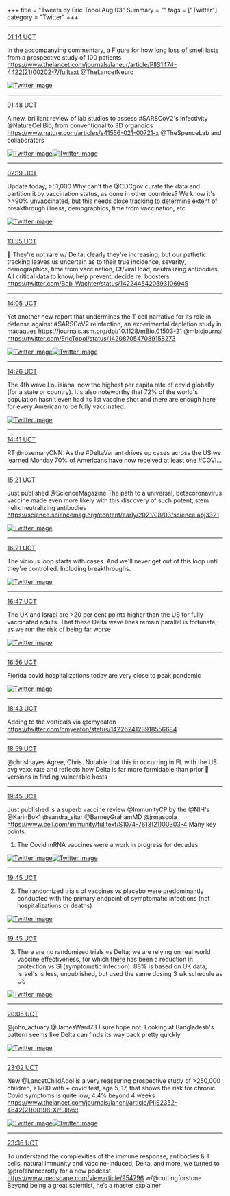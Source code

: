 +++
title = "Tweets by Eric Topol Aug 03"
Summary = ""
tags = ["Twitter"]
category = "Twitter"
+++


---

<a href="https://twitter.com/erictopol/status/1422365316546367490" target="_blank" rel="noreferer">01:14 UCT</a>

In the accompanying commentary, a Figure for how long loss of smell lasts from a prospective study of 100 patients https://www.thelancet.com/journals/laneur/article/PIIS1474-4422(21)00202-7/fulltext @TheLancetNeuro 

<a href="E71BniBVgAA8pnJ.jpg"  ><img src="E71BniBVgAA8pnJ.jpg" alt="Twitter image" ></img></a>

---

<a href="https://twitter.com/erictopol/status/1422373901380636673" target="_blank" rel="noreferer">01:48 UCT</a>

A new, brilliant review of lab studies to assess #SARSCoV2's  infectivity @NatureCellBio, from conventional to  3D organoids https://www.nature.com/articles/s41556-021-00721-x
@TheSpenceLab and collaborators 

<a href="E71IJPOVEAITXjI.jpg"  ><img src="E71IJPOVEAITXjI.jpg" alt="Twitter image" ></img></a><a href="E71IFCMVoAMLfKt.jpg"  ><img src="E71IFCMVoAMLfKt.jpg" alt="Twitter image" ></img></a>

---

<a href="https://twitter.com/erictopol/status/1422381493721071625" target="_blank" rel="noreferer">02:19 UCT</a>

Update today, &gt;51,000
Why can't the @CDCgov curate the data and partition it by vaccination status, as done in other countries? 
We know it's &gt;&gt;90% unvaccinated, but this needs close tracking to determine extent of breakthrough illness, demographics, time from vaccination, etc 

<a href="E71Px06VkAUy1-b.jpg"  ><img src="E71Px06VkAUy1-b.jpg" alt="Twitter image" ></img></a>

---

<a href="https://twitter.com/erictopol/status/1422556760888385537" target="_blank" rel="noreferer">13:55 UCT</a>

💯 They're not rare w/ Delta; clearly they're increasing, but our pathetic tracking leaves us uncertain as to their true incidence, severity, demographics, time from vaccination, Ct/viral load, neutralizing antibodies. All critical data to know, help prevent, decide re: boosters https://twitter.com/Bob_Wachter/status/1422445420593106945



---

<a href="https://twitter.com/erictopol/status/1422559345577926657" target="_blank" rel="noreferer">14:05 UCT</a>

Yet another new report that undermines the T cell narrative for its role in defense against #SARSCoV2 reinfection, an experimental depletion study in macaques
https://journals.asm.org/doi/10.1128/mBio.01503-21 @mbiojournal  https://twitter.com/EricTopol/status/1420870547039158273

<a href="E73x2kuX0AA0Kvx.jpg"  ><img src="E73x2kuX0AA0Kvx.jpg" alt="Twitter image" ></img></a><a href="E73x4CHVUAILgyi.jpg"  ><img src="E73x4CHVUAILgyi.jpg" alt="Twitter image" ></img></a>

---

<a href="https://twitter.com/erictopol/status/1422564476553891843" target="_blank" rel="noreferer">14:26 UCT</a>

The 4th wave
Louisiana, now the highest per capita rate of covid globally (for a state or country). It's also noteworthy that 72% of the world's population hasn't even had its 1st vaccine shot and there are enough here for every American to be fully vaccinated. 

<a href="E732harVIAAdLa8.jpg"  ><img src="E732harVIAAdLa8.jpg" alt="Twitter image" ></img></a>

---

<a href="https://twitter.com/erictopol/status/1422568213762646016" target="_blank" rel="noreferer">14:41 UCT</a>

RT @rosemaryCNN: As the #DeltaVariant drives up cases across the US we learned Monday 70% of Americans have now received at least one #COVI…



---

<a href="https://twitter.com/erictopol/status/1422578295250382857" target="_blank" rel="noreferer">15:21 UCT</a>

Just published @ScienceMagazine 
The path to a universal, betacoronavirus vaccine made even more likely with this discovery of such potent, stem helix neutralizing antibodies
https://science.sciencemag.org/content/early/2021/08/03/science.abj3321 

<a href="E74C6xnVUAMr2s9.jpg"  ><img src="E74C6xnVUAMr2s9.jpg" alt="Twitter image" ></img></a>

---

<a href="https://twitter.com/erictopol/status/1422593573808005134" target="_blank" rel="noreferer">16:21 UCT</a>

The vicious loop starts with cases. And we'll never get out of this loop until they're controlled. Including breakthroughs. 

<a href="E74RRRTVoAM6wDF.jpg"  ><img src="E74RRRTVoAM6wDF.jpg" alt="Twitter image" ></img></a>

---

<a href="https://twitter.com/erictopol/status/1422600017475366915" target="_blank" rel="noreferer">16:47 UCT</a>

The UK and Israel are &gt;20 per cent points higher than the US for fully vaccinated adults. 
That these Delta wave lines remain parallel is fortunate, as we run the risk of being far worse 

<a href="E74Wxn4VUAACURQ.jpg"  ><img src="E74Wxn4VUAACURQ.jpg" alt="Twitter image" ></img></a>

---

<a href="https://twitter.com/erictopol/status/1422602340629061636" target="_blank" rel="noreferer">16:56 UCT</a>

Florida covid hospitalizations today are very close to peak pandemic 

<a href="E74ZGokVEAQ-vcI.jpg"  ><img src="E74ZGokVEAQ-vcI.jpg" alt="Twitter image" ></img></a>

---

<a href="https://twitter.com/erictopol/status/1422629147554193408" target="_blank" rel="noreferer">18:43 UCT</a>

Adding to the verticals
via @cmyeaton 
https://twitter.com/cmyeaton/status/1422624128918556684



---

<a href="https://twitter.com/erictopol/status/1422633119308423171" target="_blank" rel="noreferer">18:59 UCT</a>

@chrislhayes Agree, Chris.
Notable that this in occurring in FL with the US avg vaxx rate and reflects how Delta is far more formidable than prior 🦠versions in finding vulnerable hosts



---

<a href="https://twitter.com/erictopol/status/1422644921740136456" target="_blank" rel="noreferer">19:45 UCT</a>

Just published is a superb vaccine review @ImmunityCP by the @NIH's @KarinBok1 @sandra_sitar @BarneyGrahamMD @jrmascola https://www.cell.com/immunity/fulltext/S1074-7613(21)00303-4
Many key points:
1. The Covid mRNA vaccines were a work in progress for decades 

<a href="E74-hyvUcAI-uFG.jpg"  ><img src="E74-hyvUcAI-uFG.jpg" alt="Twitter image" ></img></a><a href="E74-qQaVEAEbtkp.jpg"  ><img src="E74-qQaVEAEbtkp.jpg" alt="Twitter image" ></img></a>

---

<a href="https://twitter.com/erictopol/status/1422644924575408131" target="_blank" rel="noreferer">19:45 UCT</a>

2. The randomized trials of vaccines vs placebo were predominantly conducted with the primary endpoint of symptomatic infections (not hospitalizations or deaths) 

<a href="E74_A-UVcAIUGbh.jpg"  ><img src="E74_A-UVcAIUGbh.jpg" alt="Twitter image" ></img></a>

---

<a href="https://twitter.com/erictopol/status/1422644930351042565" target="_blank" rel="noreferer">19:45 UCT</a>

3. There are no randomized trials vs Delta; we are relying on real world vaccine effectiveness, for which there has been a reduction in protection vs SI (symptomatic infection). 88% is based on UK data; Israel's is less, unpublished, but used the same dosing 3 wk schedule as US 

<a href="E74_ampVEAgKni7.jpg"  ><img src="E74_ampVEAgKni7.jpg" alt="Twitter image" ></img></a>

---

<a href="https://twitter.com/erictopol/status/1422649912043266051" target="_blank" rel="noreferer">20:05 UCT</a>

@john_actuary @JamesWard73 I sure hope not. Looking at Bangladesh's pattern seems like Delta can finds its way back pretty quickly 

<a href="E75Eg6jVIAU7AEI.jpg"  ><img src="E75Eg6jVIAU7AEI.jpg" alt="Twitter image" ></img></a>

---

<a href="https://twitter.com/erictopol/status/1422694271845502980" target="_blank" rel="noreferer">23:02 UCT</a>

New @LancetChildAdol is a very reassuring prospective  study of &gt;250,000  children,  &gt;1700 with + covid test, age  5-17, that shows the risk for chronic Covid symptoms is quite low; 4.4% beyond 4 weeks
https://www.thelancet.com/journals/lanchi/article/PIIS2352-4642(21)00198-X/fulltext 

<a href="E75sAPjVgAE3be5.jpg"  ><img src="E75sAPjVgAE3be5.jpg" alt="Twitter image" ></img></a><a href="E75sCFzUYAMq_tB.jpg"  ><img src="E75sCFzUYAMq_tB.jpg" alt="Twitter image" ></img></a>

---

<a href="https://twitter.com/erictopol/status/1422702908643037187" target="_blank" rel="noreferer">23:36 UCT</a>

To understand the complexities of the immune response, antibodies &amp; T cells, natural immunity and vaccine-induced, Delta, and more, we turned to @profshanecrotty for a new podcast https://www.medscape.com/viewarticle/954796
w/@cuttingforstone 
Beyond being a great scientist, he’s a master explainer

